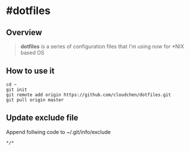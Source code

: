 #dotfiles
=========

## Overview
> **dotfiles** is a series of configuration files that I'm using now for *NIX based OS

## How to use it
	cd ~
	git init 
	git remote add origin https://github.com/cloudchen/dotfiles.git
	git pull origin master

## Update exclude file
Append follwing code to ~/.git/info/exclude

	*/*
